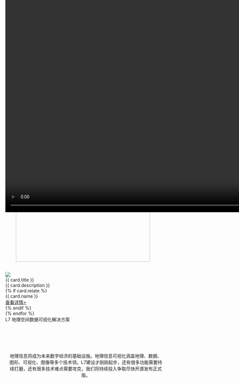 <!--
template: home
title: L7
keywords:
  - L7
  - 地理
  - 空间可视化
  - Webgl
  - 地图
  - 3d
  - GIS Mapbox deckgl
description: L7 中的 L 代表 Location，7 代表世界七大洲，寓意能为全球位置数据提供可视化能力。L7 的目标是提供一套地理空间数据可视化框架，易用易扩展，支持海量数据的高性能和 3D 高质量渲染，安全可靠（无地图法务风险）的地理空间数据可视化解决方案。
featuresCards:
  - img: https://gw.alipayobjects.com/zos/rmsportal/uFbxbootiAahJsKWesMg.svg
    title: 架构上灵活可扩展
    description: 数据为核心，相同的数据不同的展现
  - img: https://gw.alipayobjects.com/zos/rmsportal/vVvdsshfRBIZegjThfzD.svg
    title: 业务上简洁、通用
    description: 基于图形语法，简单，易用
  - img: ${assets}/image/home/features-powerful.svg
    title: 可视化上酷炫，动感
    description: 高性能，高质量实时动态渲染
usecases:
  - img: https://gw.alipayobjects.com/zos/rmsportal/mvyerbHlaqhrNlgVwcYg.png
    title: 精彩案例
    description: 一个个真实的数据可视化案例，复杂的地理数据,简单，易用的API接口,让用户达到开箱即用的效果。
    relate: true
    link: https://antv.alipay.com/zh-cn/l7/1.x/demo/index.html
-->

<!-- 第一屏，产品简介 -->
<section class="intro">
   <div class="video_container" style="width: 100%; height: 664px; top:-64px; object-fit: fill; position: absolute;margin-top: 64px; overflow: hidden;">
     <video autoplay="autoplay" loop style="width: 100%; height: 100%; top:0px; object-fit: fill" src="https://mdn.alipayobjects.com/afts/file/A*qmPlRYhAlBkAAAAAAAAAAABjAQAAAQ?bz=antv_site" ></video>
     <div style="width: 100%; height: 100%; position: absolute; top:0px; object-fit: fill;background-image: url(https://gw.alipayobjects.com/zos/rmsportal/oVTFrcRUOwnEpfLIoNys.png);
    background-repeat: round;opacity: 0.75;" ></div>

   </div>
  <div class="container">
    <div class="header row">
      <div class="col-md-5">
        <h1 style="color:#fff"> L7 地理空间数据可视化</h1>
        <p class="main-info" style="color:#fff;"  >L7 中的 L 代表 Location，7 代表世界七大洲，寓意能为全球位置数据提供可视化能力。L7 的目标是提供一套地理空间数据可视化框架，易用易扩展，支持海量数据的高性能和 3D 高质量渲染，安全可靠（无地图法务风险）的地理空间数据可视化解决方案。</p>
        <a href="{{ products.l7.getStarted.href }}"  target = 'blank' class="btn btn-primary btn-lg btn-round-link">{{ products.f2.getStarted.text }}</a>
      </div>
    </div>
  </div>
</section>

<!-- 第二屏：产品特性 -->
<section class="l7-features text-center">
  <div class="container">
    <div class="row">
    {% for card in featuresCards %}
      <div class="feature col-md-4 text-center">
        <img src="{{ card.img }}" alt="">
        <h5>{{ card.title }}</h5>
        <div class="detail">{{ card.description }}</div>
      </div>
    {% endfor %}
    </div>
  </div>
</section>

<!-- 第三屏：使用案例 -->
<section class="use-cases">
  <div class="slider">
    {% for card in usecases %}
    <div class="row test">
      <div class="col-md-6">
        <img class="case-image" style="height:420px; margin:6.5%;" src="{{ card.img }}" />
      </div>
      <div class="col-md-5 case-content">
        <div class="logo">
          <img src="{{ card.icon }}" />
        </div>
        <div class="title">{{ card.title }}</div>
        <div class="description">{{ card.description }}</div>
        {% if card.relate %}
        <div class="relate">
          <div class="flex">
            <div class="item name">{{ card.name }}</div>
            <div class="item link">
              <a href="/zh-cn/l7/1.x/demo/index.html" target="_blank">查看详情></a>
            </div>
          </div>
        </div>
        {% endif %}
      </div>
    </div>
    {% endfor %}
  </div>
</section>
<!-- 第四屏 使用 app -->
<section class="clients-container" style="min-height: 410px">
  <div class="container">
    <div class="title text-center">L7 地理空间数据可视化解决方案</div>
    <div class="page text-center"> </div>
    <div class="info-content" style="opacity: 1; transform: translate(0px, 0px); margin-top:64px ">
    <p class="main-info loose" style="opacity: 1; transform: translate(0px, 0px); margin:10px; text-align: center;padding-top: 30px;">地理信息将成为未来数字经济的基础设施。地理信息可视化涵盖地理、数据、 图形、可视化、图像等多个技术领。L7建设才刚刚起步，还有很多功能需要持续打磨，还有很多技术难点需要攻克，我们将持续投入争取尽快开源发布正式版。</p>
    <!-- <p class="main-info loose" style="opacity: 1; transform: translate(0px, 0px);  margin:10px;text-align: center;">地理信息可视化涵盖地理、数据、 图形、可视化、图像等多个技术领。</p>
     <p class="main-info loose" style="opacity: 1; transform: translate(0px, 0px);  margin:10px;text-align: center;">L7 建设才刚刚起步，还有很多功能需要持续打磨，还有很多技术难点需要攻克，我们将持续投入争取尽快开源发布正式版，欢迎更多的团队、同学参与进来。</p> -->
    </div>
  </div>
</section>

<script>
var header = document.getElementsByTagName('header')[0];
header.className += ' homepage transparent';
document.getElementById('logo').src= '/assets/image/home/logo-with-text.svg';
</script>
